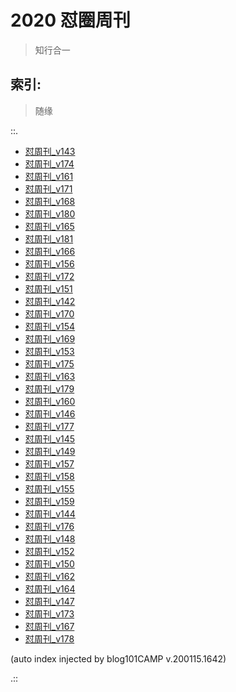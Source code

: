 # 2020 怼圈周刊
> 知行合一

## 索引:
> 随缘

::.

- [ 怼周刊_v143](143w.md)
- [ 怼周刊_v174](174w.md)
- [ 怼周刊_v161](161w.md)
- [ 怼周刊_v171](171w.md)
- [ 怼周刊_v168](168w.md)
- [ 怼周刊_v180](180w.md)
- [ 怼周刊_v165](165w.md)
- [ 怼周刊_v181](181w.md)
- [ 怼周刊_v166](166w.md)
- [ 怼周刊_v156](156w.md)
- [ 怼周刊_v172](172w.md)
- [ 怼周刊_v151](151w.md)
- [ 怼周刊_v142](142w.md)
- [ 怼周刊_v170](170w.md)
- [ 怼周刊_v154](154w.md)
- [ 怼周刊_v169](169w.md)
- [ 怼周刊_v153](153w.md)
- [ 怼周刊_v175](175w.md)
- [ 怼周刊_v163](163w.md)
- [ 怼周刊_v179](179w.md)
- [ 怼周刊_v160](160w.md)
- [ 怼周刊_v146](146w.md)
- [ 怼周刊_v177](177w.md)
- [ 怼周刊_v145](145w.md)
- [ 怼周刊_v149](149w.md)
- [ 怼周刊_v157](157w.md)
- [ 怼周刊_v158](158w.md)
- [ 怼周刊_v155](155w.md)
- [ 怼周刊_v159](159w.md)
- [ 怼周刊_v144](144w.md)
- [ 怼周刊_v176](176w.md)
- [ 怼周刊_v148](148w.md)
- [ 怼周刊_v152](152w.md)
- [ 怼周刊_v150](150w.md)
- [ 怼周刊_v162](162w.md)
- [ 怼周刊_v164](164w.md)
- [ 怼周刊_v147](147w.md)
- [ 怼周刊_v173](173w.md)
- [ 怼周刊_v167](167w.md)
- [ 怼周刊_v178](178w.md)

(auto index injected by blog101CAMP v.200115.1642) 

.::


